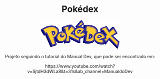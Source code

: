 <h1 align="center">Pokédex</h1>

<div align="center">
    <img width="50%" title="titulo da imagem" src="\images\logo.png"/>
<div>

<p align="center">Projeto seguindo o tutorial do Manual Dev, que pode ser encontrado em: </p>
<p align="center">https://www.youtube.com/watch?v=SjtdH3dWLa8&t=31s&ab_channel=ManualdoDev</p>

